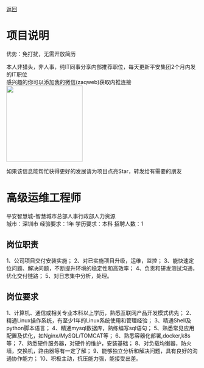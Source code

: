 [返回](../)

# 项目说明

优势：免打扰，无需开放简历

本人非猎头，非人事，纯IT同事分享内部推荐职位，每天更新平安集团2个月内发的IT职位  
感兴趣的你可以添加我的微信(zaqweb)获取内推连接  
<img src="https://github.com/zaqweb/PA-IT-JOBS/blob/master/WechatICode.jpeg"  height="200" width="200">

如果该信息能帮忙获得更好的发展请为项目点亮Star，转发给有需要的朋友

# 高级运维工程师
平安智慧城-智慧城市总部人事行政部人力资源  
城市：深圳市 经验要求：1年 学历要求：本科  招聘人数：1

## 岗位职责
1、公司项目交付安装实施；
2、对已实施项目升级，运维，监控；
3、能快速定位问题、解决问题，不断提升环境的稳定性和高效率；
4、负责和研发测试沟通，优化交付链路；
5、对日志集中分析，处理。

## 岗位要求
1、计算机、通信或相关专业本科以上学历，熟悉互联网产品开发模式优先；
2、精通Linux操作系统，有至少1年的Linux系统使用和管理经验；
3、精通Shell及python脚本语言；
4、精通mysql数据库，熟练编写sql语句；
5、熟悉常见应用配置及优化，如Nginx/MySQL/TOMCAT等；
6、熟悉容器化部署,docker,k8s等；
7、熟悉硬件服务器，对硬件的维护，安装基础；
8、对负载均衡器，防火墙，交换机，路由器等有一定了解；
9、能够独立分析和解决问题，具有良好的沟通协作能力；
10、积极主动，抗压能力强，能接受出差。




